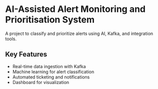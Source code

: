 # AI-Assisted Alert Monitoring and Prioritisation System
A project to classify and prioritize alerts using AI, Kafka, and integration tools.

## Key Features
- Real-time data ingestion with Kafka
- Machine learning for alert classification
- Automated ticketing and notifications
- Dashboard for visualization
